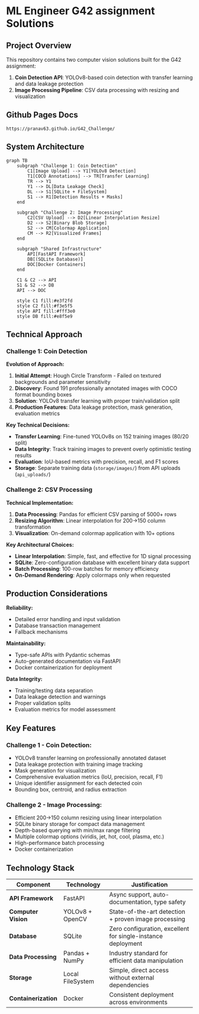 # ML Engineer G42 assignment Solutions

## Project Overview

This repository contains two computer vision solutions built for the G42 assignment:

1. **Coin Detection API**: YOLOv8-based coin detection with transfer learning and data leakage protection
2. **Image Processing Pipeline**: CSV data processing with resizing and visualization

## Github Pages Docs

`https://pranav63.github.io/G42_Challenge/`

## System Architecture

```mermaid
graph TB
    subgraph "Challenge 1: Coin Detection"
        C1[Image Upload] --> Y1[YOLOv8 Detection]
        T1[COCO Annotations] --> TR[Transfer Learning]
        TR --> Y1
        Y1 --> DL[Data Leakage Check]
        DL --> S1[SQLite + FileSystem]
        S1 --> R1[Detection Results + Masks]
    end
    
    subgraph "Challenge 2: Image Processing"
        C2[CSV Upload] --> D2[Linear Interpolation Resize]
        D2 --> S2[Binary Blob Storage]
        S2 --> CM[Colormap Application]
        CM --> R2[Visualized Frames]
    end
    
    subgraph "Shared Infrastructure"
        API[FastAPI Framework]
        DB[(SQLite Database)]
        DOC[Docker Containers]
    end
    
    C1 & C2 --> API
    S1 & S2 --> DB
    API --> DOC
    
    style C1 fill:#e3f2fd
    style C2 fill:#f3e5f5
    style API fill:#fff3e0
    style DB fill:#e8f5e9
```

## Technical Approach

### Challenge 1: Coin Detection

**Evolution of Approach:**
1. **Initial Attempt**: Hough Circle Transform - Failed on textured backgrounds and parameter sensitivity
2. **Discovery**: Found 191 professionally annotated images with COCO format bounding boxes
3. **Solution**: YOLOv8 transfer learning with proper train/validation split
4. **Production Features**: Data leakage protection, mask generation, evaluation metrics

**Key Technical Decisions:**
- **Transfer Learning**: Fine-tuned YOLOv8s on 152 training images (80/20 split)
- **Data Integrity**: Track training images to prevent overly optimistic testing results
- **Evaluation**: IoU-based metrics with precision, recall, and F1 scores
- **Storage**: Separate training data (`storage/images/`) from API uploads (`api_uploads/`)

### Challenge 2: CSV Processing

**Technical Implementation:**
1. **Data Processing**: Pandas for efficient CSV parsing of 5000+ rows
2. **Resizing Algorithm**: Linear interpolation for 200→150 column transformation
3. **Visualization**: On-demand colormap application with 10+ options

**Key Architectural Choices:**
- **Linear Interpolation**: Simple, fast, and effective for 1D signal processing
- **SQLite**: Zero-configuration database with excellent binary data support
- **Batch Processing**: 100-row batches for memory efficiency
- **On-Demand Rendering**: Apply colormaps only when requested

## Production Considerations

**Reliability:**
- Detailed error handling and input validation
- Database transaction management
- Fallback mechanisms

**Maintainability:**
- Type-safe APIs with Pydantic schemas
- Auto-generated documentation via FastAPI
- Docker containerization for deployment

**Data Integrity:**
- Training/testing data separation
- Data leakage detection and warnings
- Proper validation splits
- Evaluation metrics for model assessment

## Key Features

### Challenge 1 - Coin Detection:
- YOLOv8 transfer learning on professionally annotated dataset
- Data leakage protection with training image tracking
- Mask generation for visualization
- Comprehensive evaluation metrics (IoU, precision, recall, F1)
- Unique identifier assignment for each detected coin
- Bounding box, centroid, and radius extraction

### Challenge 2 - Image Processing:
- Efficient 200→150 column resizing using linear interpolation
- SQLite binary storage for compact data management
- Depth-based querying with min/max range filtering
- Multiple colormap options (viridis, jet, hot, cool, plasma, etc.)
- High-performance batch processing
- Docker containerization

## Technology Stack

| Component | Technology | Justification |
|-----------|------------|---------------|
| **API Framework** | FastAPI | Async support, auto-documentation, type safety |
| **Computer Vision** | YOLOv8 + OpenCV | State-of-the-art detection + proven image processing |
| **Database** | SQLite | Zero configuration, excellent for single-instance deployment |
| **Data Processing** | Pandas + NumPy | Industry standard for efficient data manipulation |
| **Storage** | Local FileSystem | Simple, direct access without external dependencies |
| **Containerization** | Docker | Consistent deployment across environments |
